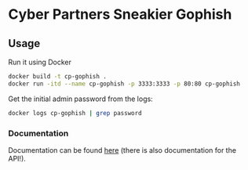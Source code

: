 # Cyber Partners Sneakier Gophish

## Usage

Run it using Docker

```bash
docker build -t cp-gophish .
docker run -itd --name cp-gophish -p 3333:3333 -p 80:80 cp-gophish
```

Get the initial admin password from the logs:

```bash
docker logs cp-gophish | grep password
```

### Documentation

Documentation can be found [here](http://getgophish.com/documentation) (there is also documentation for the API!).
